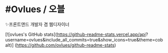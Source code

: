 # #Ovlues / 오블
✨프론트앤드 개발자 겸 웹디자이너

[![ovlues's GitHub stats](https://github-readme-stats.vercel.app/api?
username=ovlues&include_all_commits=true&show_icons=true&theme=cobalt)]
(https://github.com/ovlues/github-readme-stats)
